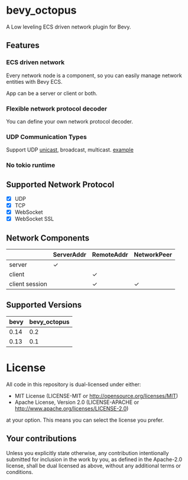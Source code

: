 # bevy_octopus

A Low leveling ECS driven network plugin for Bevy.

## Features

### ECS driven network

Every network node is a component, so you can easily manage network entities with Bevy ECS.

App can be a server or client or both.

### Flexible network protocol decoder

You can define your own network protocol decoder.

### UDP Communication Types

Support UDP [unicast](https://github.com/foxzool/bevy_octopus/blob/main/examples/udp_send_and_recv.rs), broadcast,
multicast. [example](https://github.com/foxzool/bevy_octopus/blob/main/examples/udp_complex.rs)

### No tokio runtime

## Supported Network Protocol

- [x] UDP
- [x] TCP
- [x] WebSocket
- [x] WebSocket SSL

## Network Components

|                | ServerAddr | RemoteAddr | NetworkPeer |
|----------------|------------|------------|-------------|
| server         | ✓          |            |             |
| client         |            | ✓          |             |
| client session |            | ✓          | ✓           |

## Supported Versions

| bevy | bevy_octopus |
|------|--------------|
| 0.14 | 0.2          |
| 0.13 | 0.1          |

# License

All code in this repository is dual-licensed under either:

- MIT License (LICENSE-MIT or <http://opensource.org/licenses/MIT>)
- Apache License, Version 2.0 (LICENSE-APACHE or <http://www.apache.org/licenses/LICENSE-2.0>)

at your option. This means you can select the license you prefer.

## Your contributions

Unless you explicitly state otherwise, any contribution intentionally submitted for inclusion in the
work by you, as defined in the Apache-2.0 license, shall be dual licensed as above, without any
additional terms or conditions.